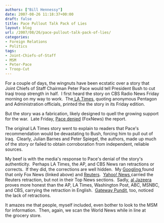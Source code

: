 ```yaml
---
authors: ["Bill Hennessy"]
date: 2007-08-26 11:18:37+00:00
draft: false
title: Pace Pullout Talk Pack of Lies
layout: blog
url: /2007/08/26/pace-pullout-talk-pack-of-lies/
categories:
- Foreign Relations
- Politics
tags:
- Joint-Chiefs-of-Staff
- MSM
- Peter-Pace
- Troop-Cut
---
```


For a couple of days, the wingnuts have been ecstatic over a story that Joint Chiefs of Staff Chairman Peter Pace would tell President Bush to cut Iraqi troop strength in half.  I first heard the story on CBS Radio News Friday morning on my way to work.  The[ LA Times](https://www.latimes.com/news/nationworld/world/la-fg-pace24aug24,0,43964.story?coll=la-home-center), quoting anonymous Pentagon and Administration officials, printed the the story in its Friday edition.

But the story was a fabrication, likely designed to quell the growing support for the war.  Late Friday, [Pace denied](https://www.foxnews.com/story/0,2933,294421,00.html) (FoxNews) the report.

The original LA Times story went to explain to readers that Pace's recommendation would be devastating to Bush, forcing him to pull out of Iraq.  Clearly, Julian Barnes and Peter Spiegel, the authors, made up much of the story or failed to obtain corroboration from independent, reliable sources.

My beef is with the media's response to Pace's denial of the story's authenticity.  Perhaps LA Times, the AP, and CBS News ran retractions or corrects.  If they did, the corrections are well hidden.  My [Googling ](https://www.google.com/search?hl=en&q=%22peter+pace%22+troop+cut&btnG=Search)found that only Fox News (linked above) and [Reuters](https://www.reuters.com/article/newsOne/idUSN2435375620070824).  [Yahoo! News ](https://news.yahoo.com/s/nm/20070824/ts_nm/iraq_usa_pace_dc)carried the Reuters retraction, but not in their Top News sections.  Sadly, [al Jazeera](https://english.aljazeera.net/NR/exeres/CC2F03C9-E6B5-46D1-8EE0-2B08190D8285.htm) proves more honest than the AP, LA Times, Washington Post, ABC, MSNBC, and CBS, carrying the retraction in English.  [Gateway Pundit](https://gatewaypundit.blogspot.com/2007/08/wrong-medias-story-on-gen-peter-pace.html), too, noticed the lack of retractions.

It amazes me that people, myself included, even bother to look to the MSM for information.  Then, again, we scan the World News while in line at the grocery store.   
